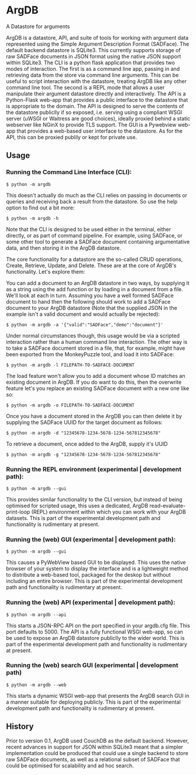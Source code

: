 # ArgDB

A Datastore for arguments

ArgDB is a datastore, API, and suite of tools for working with argument data represented using the Simple Argument Description Format (SADFace). The default backend datastore is SQLite3. This currently supports storage of raw SADFace documents in JSON format using the native JSON support within SQLite3. The CLI is a python flask application that provides two modes of interaction. The first is as a command line app, passing in and retrieving data from the store via command line arguments. This can be useful to script interaction with the datastore, treating ArgDB like any other command line tool. The second is a REPL mode that allows a user manipulate their argument datastore directly and interactively. The API is a Python-Flask web-app that provides a public interface to the datastore that is appropriate to the domain. The API is designed to serve the contents of the datastore publiclly if so exposed, i.e. serving using a compliant WSGI  server (uWSGI or Waitress are good choices), ideally proxied behind a static webserver like NGinX to provide TLS support. The GUI is a Pywebview web-app that provides a web-based user interface to the datastore. As for the API, this can be proxied publily or kept for private use.

## Usage


### Running the Command Line Interface (CLI):

~~~~
$ python -m argdb
~~~~

This doesn't actually do much as the CLI relies on passing in documents or queries and receiving back a result from the datastore. So use the help option to find out a bit more:

~~~~
$ python -m argdb -h
~~~~

Note that the CLI is designed to be used either in the terminal, either directly, or as part of command pipeline. For example, using SADFace, or some other tool to generate a SADFace document containing argumentative data, and then storing it in the ArgDB datastore.

The core functionality for a datastore are the so-called CRUD operations, Create, Retrieve, Update, and Delete. These are at the core of ArgDB's functionality. Let's explore them:

You can add a document to an ArgDB datastore in two ways, by supplying it as a string using the add function or by loading in a document from a file. We'll look at each in turn. Assuming you have a well formed SADFace document to hand then the following should work to add a SADFace document to your ArgDB datastore (Note that the supplied JSON in the example isn't a valid document and would actually be rejected):

~~~~
$ python -m argdb -a '{"valid":"SADFace","demo":"document"}'
~~~~

Under normal circumstances though, this usage would be via a scripted interaction rather than a human command line interaction. The other way is to take a SADFace document stored in a file, that, for example, might have been exported from the MonkeyPuzzle tool, and load it into SADFace:

~~~~
$ python -m argdb -l FILEPATH-TO-SADFACE-DOCUMENT
~~~~

The load feature won't allow you to add a document whose ID matches an existing document in ArgDB. If you do want to do this, then the overwrite feature let's you replace an existing SADFace document with a new one like so:

~~~~
$ python -m argdb -o FILEPATH-TO-SADFACE-DOCUMENT
~~~~


Once you have a document stored in the ArgDB you can then delete it by supplying the SADFace UUID for the target document as follows:

~~~~
$ python -m argdb -d "12345678-1234-5678-1234-567812345678"
~~~~

To retrieve a document, once added to the ArgDB, supply it's UUID

~~~~
$ python -m argdb -g "12345678-1234-5678-1234-567812345678"
~~~~




### Running the REPL environment (experimental | development path):

~~~~
$ python -m argdb --gui
~~~~

This provides similar functionality to the CLI version, but instead of being optimised for scripted usage, this uses a dedicated, ArgDB read-evaluate-print-loop (REPL) environment within which you can work with your ArgDB datasets. This is part of the experimental development path and functionality is rudimentary at present.

### Running the (web) GUI (experimental | development path):

~~~~
$ python -m argdb --gui
~~~~

This causes a PyWebView based GUI to be displayed. This uses the native browser of your system to display the interface and is a lightweight method to distribute a web-based tool, packaged for the deskop but without including an entire browser. This is part of the experimental development path and functionality is rudimentary at present.


### Running the (web) API (experimental | development path):

~~~~
$ python -m argdb --api
~~~~

This starts a JSON-RPC API on the port specified in your argdb.cfg file. This port defaults to 5000. The API is a fully functional WSGI web-app, so can be used to expose an ArgDB datastore publiclly to the wider world. This is part of the experimental development path and functionality is rudimentary at present.


### Running the (web) search GUI  (experimental | development path)

~~~~
$ python -m argdb --web
~~~~

This starts a dynamic WSGI web-app that presents the ArgDB search GUI in a manner suitable for deploying publicly. This is part of the experimental development path and functionality is rudimentary at present.



## History

Prior to version 0.1, ArgDB used CouchDB as the default backend. However, recent advances in support for JSON within SQLite3 meant that a simpler implementation could be produced that could use a single backend to store raw SADFace documents, as well as a relational subset of SADFace that could be optimised for scalability and ad hoc search.


